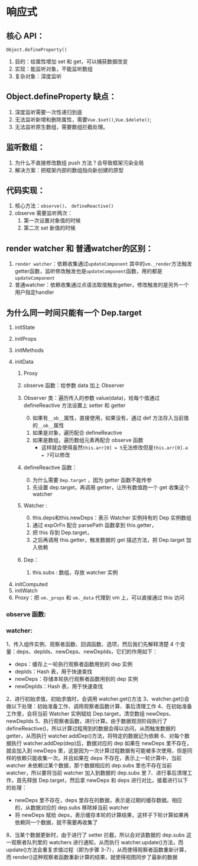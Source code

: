 <!--
 * @Author: your name
 * @Date: 2020-03-26 00:39:55
 * @LastEditTime: 2020-07-12 14:01:33
 * @LastEditors: Please set LastEditors
 * @Description: In User Settings Edit
 * @FilePath: /gitbook/Vue原理/响应式.md
-->

# 响应式

## 核心 API：

`Object.defineProperty()`

1. 目的：给属性增加 set 和 get，可以捕获数据改变
2. 实现：能监听对象，不能监听数组
3. 复杂对象：深度监听

## Object.defineProperty 缺点：

1. 深度监听需要一次性递归到底
2. 无法监听新增和删除属性，需要`Vue.$set()`,`Vue.$delete()`;
3. 无法监听原生数组，需要数组拦截处理。

## 监听数组：

1. 为什么不直接修改数组 push 方法？会导致框架污染全局
2. 解决方案：把框架内部的数组指向新创建的原型

## 代码实现：

1. 核心方法：`observe()`、 `defineReactive()`
2. observe 需要监听两次：
   1. 第一次设置对象值的时候
   2. 第二次 set 新值的时候

## render watcher 和 普通watcher的区别：
1. `render watcher`：依赖收集通过`updateComponent` 其中的`vm._render`方法触发getter函数，监听修改触发也是`updateComponent`函数，用的都是`updateComponent`
2. 普通watcher：依赖收集通过点语法取值触发getter，修改触发的是另外一个用户指定handler


## 为什么同一时间只能有一个 Dep.target

1.  initState
2.  initProps
3.  initMethods
4.  initData

    1. Proxy
    2. observe 函数：给参数 data 加上 Observer
    3. Observer 类：遍历传入的参数 value(data)，给每个值通过 defineReactive 方法设置上 setter 和 getter

       0. 如果有`__ob__`属性，直接使用，如果没有，通过 def 方法存入当前值的`__ob__`属性
       1. 如果是对象，遍历配合 defineReactive
       2. 如果是数组，遍历数组元素再配合 observe 函数
          - 这样就会使得虽然`this.arr[0] = 5`无法修改但是`this.arr[0].a = 7`可以修改

    4. defineReactive 函数：

       0. 为什么需要 `Dep.target` ，因为 getter 函数不能传参
       1. 先设置 dep.target，再调用 getter，让所有数值跑一个 get 收集这个 watcher

    5. Watcher :

       0. this.deps和this.newDeps：表示 Watcher 实例持有的 Dep 实例数组
       1. 通过 expOrFn 配合 parsePath 函数拿到 this.getter，
       2. 把 this 存到 Dep.target，
       3. 之后再调用 this.getter，触发数据的 get 描述方法，把 Dep.target 加入依赖

    6. Dep：
       1. this.subs : 数组，存放 watcher 实例

4)  initComputed
5)  initWatch
6)  Proxy：把 `vm._props` 和 `vm._data` 代理到 vm 上，可以直接通过 this 访问


### observe 函数:

### watcher:

1、传入组件实例、观察者函数、回调函数、选项，然后我们先解释清楚 4 个变量：deps、depIds、newDeps、newDepIds，它们的作用如下：

- deps：缓存上一轮执行观察者函数用到的 dep 实例
- depIds：Hash 表，用于快速查找
- newDeps：存储本轮执行观察者函数用到的 dep 实例
- newDepIds：Hash 表，用于快速查找

2、进行初始求值，初始求值时，会调用 watcher.get()方法
3、watcher.get()会做以下处理：初始准备工作、调用观察者函数计算、事后清理工作
4、在初始准备工作里，会将当前 Watcher 实例赋给 Dep.target，清空数组 newDeps、newDepIds
5、执行观察者函数，进行计算。由于数据观测阶段执行了 defineReactive()，所以计算过程用到的数据会得以访问，从而触发数据的 getter，从而执行 watcher.addDep()方法，将特定的数据记为依赖
6、对每个数据执行 watcher.addDep(dep)后，数据对应的 dep 如果在 newDeps 里不存在，就会加入到 newDeps 里，这是因为一次计算过程数据有可能被多次使用，但是同样的依赖只能收集一次。并且如果在 deps 不存在，表示上一轮计算中，当前 watcher 未依赖过某个数据，那个数据相应的 dep.subs 里也不存在当前 watcher，所以要将当前 watcher 加入到数据的 dep.subs 里
7、进行事后清理工作，首先释放 Dep.target，然后拿 newDeps 和 deps 进行对比，接着进行以下的处理：

- newDeps 里不存在，deps 里存在的数据，表示是过期的缓存数据。相应的，从数据对应的 dep.subs 移除掉当前 watcher
- 将 newDeps 赋给 deps，表示缓存本轮的计算结果，这样子下轮计算如果再依赖同一个数据，就不需要再收集了

8、当某个数据更新时，由于进行了 setter 拦截，所以会对该数据的 dep.subs 这一观察者队列里的 watchers 进行通知，从而执行 watcher.update()方法，而 update()方法会重复求值过程（即为步骤 3-7），从而使得观察者函数重新计算，而 render()这种观察者函数重新计算的结果，就使得视图同步了最新的数据

